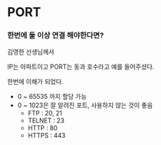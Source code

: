 # PORT

### 한번에 둘 이상 연결 해야한다면?

김영한 선생님께서

IP는 아파트이고 PORT는 동과 호수라고 예를 들어주셨다.

한번에 이해가 되었다.


- 0 ~ 65535 까지 할당 가능
- 0 ~ 1023은 잘 알려진 포트, 사용하지 않는 것이 좋음
  - FTP     : 20, 21
  - TELNET  : 23
  - HTTP    : 80
  - HTTPS   : 443